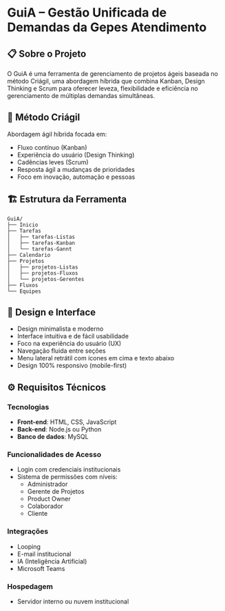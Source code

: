 # GuiA – Gestão Unificada de Demandas da Gepes Atendimento

## 📋 Sobre o Projeto

O GuiA é uma ferramenta de gerenciamento de projetos ágeis baseada no método Criágil, uma abordagem híbrida que combina Kanban, Design Thinking e Scrum para oferecer leveza, flexibilidade e eficiência no gerenciamento de múltiplas demandas simultâneas.

## 🎯 Método Criágil

Abordagem ágil híbrida focada em:
- Fluxo contínuo (Kanban)
- Experiência do usuário (Design Thinking) 
- Cadências leves (Scrum)
- Resposta ágil a mudanças de prioridades
- Foco em inovação, automação e pessoas

## 🏗️ Estrutura da Ferramenta

```
GuiA/
├── Inicio
├── Tarefas
│   ├── tarefas-Listas
│   ├── tarefas-Kanban
│   └── tarefas-Gannt
├── Calendario
├── Projetos
│   ├── projetos-Listas
│   ├── projetos-Fluxos
│   └── projetos-Gerentes
├── Fluxos
└── Equipes
```

## 🎨 Design e Interface

- Design minimalista e moderno
- Interface intuitiva e de fácil usabilidade
- Foco na experiência do usuário (UX)
- Navegação fluida entre seções
- Menu lateral retrátil com ícones em cima e texto abaixo
- Design 100% responsivo (mobile-first)

## ⚙️ Requisitos Técnicos

### Tecnologias
- **Front-end**: HTML, CSS, JavaScript
- **Back-end**: Node.js ou Python
- **Banco de dados**: MySQL

### Funcionalidades de Acesso
- Login com credenciais institucionais
- Sistema de permissões com níveis:
  - Administrador
  - Gerente de Projetos
  - Product Owner
  - Colaborador
  - Cliente

### Integrações
- Looping
- E-mail institucional
- IA (Inteligência Artificial)
- Microsoft Teams

### Hospedagem
- Servidor interno ou nuvem institucional
